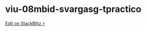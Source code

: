 # viu-08mbid-svargasg-tpractico

[Edit on StackBlitz ⚡️](https://stackblitz.com/edit/js-svargasg-tpractico)